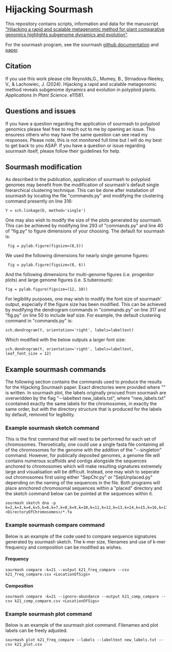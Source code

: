 # Hijacking Sourmash

This repository contains scripts, information and data for the manuscript ["Hijacking a rapid and scalable metagenomic method for plant comparative genomics highlights subgenome dynamics and evolution"](https://bsapubs.onlinelibrary.wiley.com/doi/full/10.1002/aps3.11581). 

For the sourmash program, see the sourmash [github](https://github.com/sourmash-bio/sourmash),[documentation](https://sourmash.readthedocs.io/en/latest/) and [paper](https://www.ncbi.nlm.nih.gov/pmc/articles/PMC6720031/).

## Citation

If you use this work please cite Reynolds,G., Mumey, B., Strnadova-Neeley, V., & Lachowiec, J. (2024). Hijacking a rapid and scalable metagenomic method reveals subgenome dynamics and evolution in polyploid plants. *Applications In Plant Science*. e11581. 

## Questions and issues
If you have a question regarding the application of sourmash to polyploid genomics please feel free to reach out to me by opening an issue. This ensuress others who may have the same question can see read my responses. Please note, this is not monitored full time but I will do my best to get back to you ASAP.
If you have a question or issue regarding sourmash itself, please follow their guidelines for help.

## Sourmash modification

As described in the publication, application of sourmash to polyploid genomes may benefit from the modification of sourmash's default single hierarchical clustering technique. This can be done after installation of sourmash by locating the file "commands.py" and modifying the clustering command presently on line 316:

```
Y = sch.linkage(D, method='single')
```

One may also wish to modify the size of the plots generated by sourmash. This can be achieved by modifying line 293 of "commands.py" and line 40 of "fig.py" to figure dimensions of your choosing. The default for sourmash is:

```
 fig = pylab.figure(figsize=(8,5))
```
We used the following dimensions for nearly single genome figures:
```
 fig = pylab.figure(figsize=(8, 6))
```

And the following dimensions for multi-genome figures (i.e. progenitor plots) and large genome figures (i.e. S.tuberosum):

```
fig = pylab.figure(figsize=(12, 10))
```

For legibility purposes, one may wish to modify the font size of sourmash' output, especially if the figure size has been modified. This can be achieved by modifying the dendrogram commands in "commands.py" on line 317 and "fig.py" on line 50 to include leaf size. For example, the default clustering command in "commands.py" is:

```
sch.dendrogram(Y, orientation='right', labels=labeltext)
```

Which modified with the below outputs a larger font size:

```
sch.dendrogram(Y, orientation='right', labels=labeltext,  leaf_font_size = 12)
```

## Example sourmash commands 

The following section contains the commands used to produce the results for the Hijacking Sourmash paper. Exact directories were provided where "<DirectoryOfChromosomes>" is written. In sourmash plot, the labels originally procued from sourmash are overwridden by the flag "--labeltext new_labels.txt", where "new_labels.txt" ccontained exactly the same labels for the chromosomes, in exactly the same order, but with the directory structure that is produced for the labels by default, removed for legibility. 

### Example sourmash sketch command

This is the first command that will need to be performed for each set of chromosomes. Theroetically, one could use a single fasta file containing all of the chromosomes for the genome with the addition of the "--singleton" command. However, for publically deposited genomes, a genome file will contains numerous scaffolds and contigs alongside the sequences anchored to chromosomes which will make resulting signatures extremely large and visualisation will be difficult. Instead, one may wish to seperate out chromosomes first using either "SepChr.py" or "SepUnplaced.py" depending on the naming of the sequences in the file. Both programs will place annchored chromosomal sequences within a "placed" directory and the sketch command below can be pointed at the sequences within it. 

```
sourmash sketch dna -p k=2,k=3,k=4,k=5,k=6,k=7,k=8,k=9,k=10,k=11,k=12,k=13,k=14,k=15,k=16,k=17,k=18,k=19,k=20,k=21,k=31,k=41,k=51,k=61,abund  <DirectoryOfChromosomes>/*.fa

```
### Example sourmash compare command

Below is an example of the code used to compare sequence signatures generated by sourmash sketch. The k-mer size, filenames and use of k-mer frequency and composition can be modified as wishes.

#### Frequency

```
sourmash compare -k=21 --output k21_freq_compare --csv k21_freq_compare.csv <LocationOfSigs>
```
#### Composition
```
sourmash compare -k=21 --ignore-abundance --output k21_comp_compare --csv k21_comp_compare.csv <LocationOfSigs>
```

### Example sourmash plot command

Below is an example of the sourmash plot command. Filenames and plot labels can be freely adjusted.

```
sourmash plot k21_freq_compare --labels --labeltext new_labels.txt --csv k21_plot.csv
```



